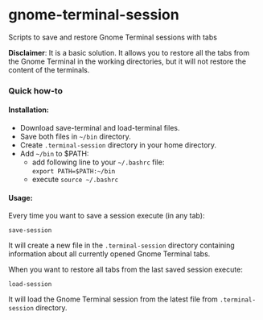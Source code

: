 gnome-terminal-session
======================

Scripts to save and restore Gnome Terminal sessions with tabs


**Disclaimer**:
It is a basic solution. It allows you to restore all the tabs from the Gnome Terminal in the working directories, but it will not restore the content of the terminals.

### Quick how-to
#### Installation:

* Download save-terminal and load-terminal files.
* Save both files in <code>~/bin</code> directory.
* Create <code>.terminal-session</code> directory in your home directory.
* Add `~/bin` to $PATH:
    * add following line to your `~/.bashrc` file:<br />
            `export PATH=$PATH:~/bin`
    * execute `source ~/.bashrc`

#### Usage:
Every time you want to save a session execute (in any tab):

    save-session
    
It will create a new file in the `.terminal-session` directory containing information about all currently opened Gnome Terminal tabs.

When you want to restore all tabs from the last saved session execute:

    load-session
    
It will load the Gnome Terminal session from the latest file from `.terminal-session` directory.
